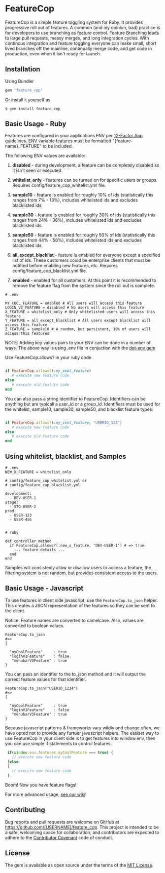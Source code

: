 # FeatureCop

FeatureCop is a simple feature toggling system for Ruby. It provides progressive roll out of features. A common (and my opinion, bad) practice is for developers to use branching as feature control.  Feature Branching leads to large pull requests, messy merges, and long integration cycles.  With continous integration and feature toggling everyone can make small, short lived branches off the mainline, continually merge code, and get code in production, even when it isn't ready for launch.

## Installation

Using Bundler

```ruby
gem 'feature_cop'

```
Or install it yourself as:

    $ gem install feature_cop


## Basic Usage - Ruby

Features are configured in your applications ENV per [12-Factor App](http://12factor.net/config) guidelines. ENV variable features must be formatted "{feature-name}_FEATURE" to be included.

The following ENV values are available:

1. **disabled** - during development, a feature can be completely disabled so it isn't seen or executed.
2. **whitelist_only** - features can be turned on for specific users or groups.  Requires config/feature_cop_whitelist.yml file.
3. **sample10** - feature is enabled for roughly 10% of ids (statistically this ranges from 7% - 13%), includes whitelisted ids and excludes blacklisted ids
4. **sample30** - feature is enabled for roughly 30% of ids (statistically this ranges from 24% - 36%), includes whitelisted ids and excludes blacklisted ids
5. **sample50** - feature is enabled for roughly 50% of ids (statistically this ranges from 44% - 56%), includes whitelisted ids and excludes blacklisted ids

6. **all_except_blacklist** - feature is enabled for everyone except a specified list of ids.  These customers could be enterprise clients that must be notified before enabling new features, etc. Requires config/feature_cop_blacklist.yml file.
6. **enabled** - enabled for all customers.  At this point it is recommended to remove the feature flag from the system since the roll out is complete.


```
# .env

MY_COOL_FEATURE = enabled # All users will access this feature
LOGIN_V2_FEATURE = disabled # No users will access this feature
X_FEATURE = whitelist_only # Only whitelisted users will access this feature
Y_FEATURE = all_except_blacklist # All users except blacklist will access this feature
Z_FEATURE = sample10 # A random, but persistent, 10% of users will access this features
```

NOTE:
Adding key values pairs to your ENV can be done in a number of ways. The above way is using .env file in conjuction with the [dot-env gem](https://github.com/bkeepers/dotenv)

Use FeatureCop.allows? in your ruby code

```ruby

if FeatureCop.allows?(:my_cool_feature)
   # execute new feature code
else
   # execute old feature code
end
```

You can also pass a string identifier to FeatureCop.  Identifiers can be anything but are typicall a user_id or a group_id.  Identifiers must be used for the whitelist, sample10, sample30, sample50, and blacklist feature types.

```ruby

if FeatureCop.allows?(:my_cool_feature, "USERID_123")
   # execute new feature code
else
   # execute old feature code
end
```

## Using whitelist, blacklist, and Samples


```
# .env
NEW_X_FEATURE = whitelist_only

# config/feature_cop_whitelist.yml or
# config/feature_cop_blacklist.yml

development:
  - DEV-USER-1
stage:
  - STG-USER-2
prod:
  - USER-123
  - USER-456


# ruby

def controller_method
  if FeatureCop.allows?(:new_x_feature, 'DEV-USER-1') # => true
    ... feature details ...
  end
end

```

Samples will consistenly allow or disallow users to access a feature, the filtering system is not random, but provides consistent access to the users.

## Basic Usage - Javascript

To use features in client side javascript, use  the ```FeatureCop.to_json``` helper.  This creates a JSON representation of the features so they can be sent to the client.  

Notice: Feature names are converted to camelcase.  Also, values are converted to boolean values.

```
FeatureCop.to_json
#=>
{

  "myCoolFeature"     : true
  "loginV1Feature"    : false
   "menubarV3Feature" : true
}

```

You can pass an identifier to the to_json method and it will output the correct feature values for that identifier.

```
FeatureCop.to_json("USERID_1234")
#=>
{

  "myCoolFeature"     : true
  "loginV1Feature"    : false
   "menubarV3Feature" : true
}

```

Because javascript patterns & frameworks vary wildly and change often, we have opted not to provide any furtuer javascript helpers.  The easiset way to use FeatureCop in your client side is to get features into window.env, then you can use simple if statements to control features.

```javascript
 if(window.env.features.myCoolFeature === true) {
   // execute new feature code
 }else
 {
   // execute new feature code
 }
```

Boom! Now you have feature flags!

For more advanced usage, [see our wiki](https://github.com/nuvi/feature_cop/wiki)!


## Contributing

Bug reports and pull requests are welcome on GitHub at https://github.com/[USERNAME]/feature_cop. This project is intended to be a safe, welcoming space for collaboration, and contributors are expected to adhere to the [Contributor Covenant](http://contributor-covenant.org) code of conduct.


## License

The gem is available as open source under the terms of the [MIT License](http://opensource.org/licenses/MIT).

